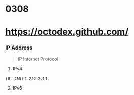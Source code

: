 # 0308

# https://octodex.github.com/

### IP Address

> IP Internet Protocol

1. IPv4

`[0, 255]`
`1.222.2.11`


2. IPv6